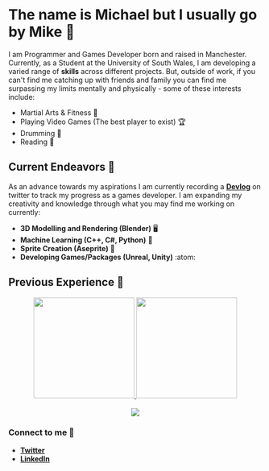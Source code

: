 # The name is Michael but I usually go by Mike 🤝

I am Programmer and Games Developer born and raised in Manchester. Currently, as a Student at the University of South Wales, I am developing a varied range of **skills** across different projects. But, outside of work, if you can't find me catching up with friends and family you can find me surpassing my limits mentally and physically - some of these interests include:

- Martial Arts & Fitness 🥋
- Playing Video Games (The best player to exist) 🏆
- Drumming 🥁
- Reading 📖

## Current Endeavors 📍

As an advance towards my aspirations I am currently recording a [**Devlog**](https://twitter.com/BlupandaDevs) on twitter to track my progress as a games developer. I am expanding my creativity and knowledge through what you may find me working on currently:

- **3D Modelling and Rendering (Blender)** 🖥️
- **Machine Learning (C++, C#, Python)** 👾
- **Sprite Creation (Aseprite)** 🎥
- **Developing Games/Packages (Unreal, Unity)** :atom:

## Previous Experience 📰
<p align="center">
  <a href="https://github.com/anuraghazra/github-readme-stats">
    <img height=200  src="https://github-readme-stats.vercel.app/api?username=Michael-Derbyshire&show_icons=true&theme=synthwave" />
  </a>
  <a href="https://github.com/anuraghazra/convoychat">
    <img height=200  src="https://github-readme-stats.vercel.app/api/top-langs?username=Michael-Derbyshire&theme=synthwave&langs_count=5&hide=shaderlab,css,scss,hlsl,mathematica&card_width=500" />
  </a>
  <br>
  <br>
  <a href="https://skillicons.dev">
    <img src="https://skillicons.dev/icons?i=anaconda,blender,cs,cpp,html,py,pycharm,unity,unreal" />
  </a>
</p>

### Connect to me 📩

- [**Twitter**](https://twitter.com/BlupandaDevs)
- [**LinkedIn**](https://www.linkedin.com/in/michael-derbyshire-647545255/)
